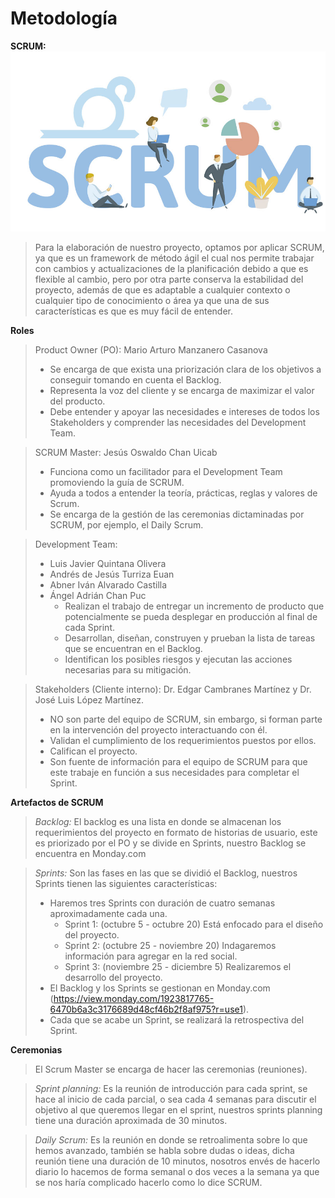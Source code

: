 # Metodología 
**SCRUM:**
![](https://github.com/AndyTue/LIS/blob/9fcd5cb0c9d7d09c328492052ab0b49663690e06/Metodolog%C3%ADa/Por-qu%C3%A9-utilizar-Scrum.jpg)
> Para la elaboración de nuestro proyecto, optamos por aplicar SCRUM, ya que es un framework de método ágil el cual nos permite trabajar con cambios y actualizaciones de la planificación debido a que es flexible al cambio, pero por otra parte conserva la estabilidad del proyecto, además de que es adaptable a cualquier contexto o cualquier tipo de conocimiento o área ya que una de sus características es que es muy fácil de entender.

**Roles** 
> Product Owner (PO): Mario Arturo Manzanero Casanova
> - Se encarga de que exista una priorización clara de los objetivos a conseguir tomando en cuenta el Backlog.
> - Representa la voz del cliente y se encarga de maximizar el valor del producto.
> - Debe entender y apoyar las necesidades e intereses de todos los Stakeholders y comprender las necesidades del Development Team.

>SCRUM Master: Jesús Oswaldo Chan Uicab
> - Funciona como un facilitador para el Development Team promoviendo la guía de SCRUM.
> - Ayuda a todos a entender la teoría, prácticas, reglas y valores de Scrum.
> - Se encarga de la gestión de las ceremonias dictaminadas por SCRUM, por ejemplo, el Daily Scrum.

> Development Team:
> - Luis Javier Quintana Olivera 
> - Andrés de Jesús Turriza Euan
> - Abner Iván Alvarado Castilla
> - Ángel Adrián Chan Puc
>     - Realizan el trabajo de entregar un incremento de producto que potencialmente se pueda desplegar en producción al final de cada Sprint.
>     - Desarrollan, diseñan, construyen y prueban la lista de tareas que se encuentran en el Backlog.
>     -  Identifican los posibles riesgos y ejecutan las acciones necesarias para su mitigación.

> Stakeholders (Cliente interno):
> Dr. Edgar Cambranes Martínez y Dr. José Luis López Martínez.
> - NO son parte del equipo de SCRUM, sin embargo, si forman parte en la intervención del proyecto interactuando con él.
> - Validan el cumplimiento de los requerimientos puestos por ellos.
> - Califican el proyecto.
> - Son fuente de información para el equipo de SCRUM para que este trabaje en función a sus necesidades para completar el Sprint.

**Artefactos de SCRUM**
> *Backlog:*
> El backlog es una lista en donde se almacenan los requerimientos del proyecto en formato de historias de usuario, este es priorizado por el PO y se divide en Sprints, nuestro Backlog se encuentra en Monday.com

> *Sprints:*
> Son las fases en las que se dividió el Backlog, nuestros Sprints tienen las siguientes características:
> - Haremos tres Sprints con duración de cuatro semanas aproximadamente cada una.
>   - Sprint 1: (octubre 5 - octubre 20) Está enfocado para el diseño del proyecto.
>   - Sprint 2: (octubre 25 - noviembre 20) Indagaremos información para agregar en la red social.
>   - Sprint 3: (noviembre 25 - diciembre 5) Realizaremos el desarrollo del proyecto.
> - El Backlog y los Sprints se gestionan en Monday.com (https://view.monday.com/1923817765-6470b6a3c3176689d48cf46b2f8af975?r=use1). 
> - Cada que se acabe un Sprint, se realizará la retrospectiva del Sprint.

**Ceremonias**
> El Scrum Master se encarga de hacer las ceremonias (reuniones).

> *Sprint planning:*
> Es la reunión de introducción para cada sprint, se hace al inicio de cada parcial, o sea cada 4 semanas para discutir el objetivo al que queremos llegar en el sprint, nuestros sprints planning tiene una duración aproximada de 30 minutos.

> *Daily Scrum:*
> Es la reunión en donde se retroalimenta sobre lo que hemos avanzado, también se habla sobre dudas o ideas, dicha reunión tiene una duración de 10 minutos, nosotros envés de hacerlo diario lo hacemos de forma semanal o dos veces a la semana ya que se nos haría complicado hacerlo como lo dice SCRUM.
